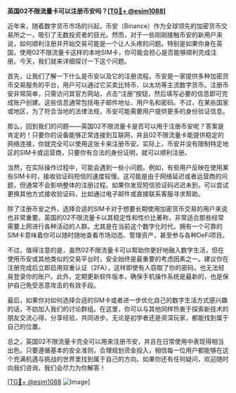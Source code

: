 **英国02不限流量卡可以注册币安吗？[[TG💪+ @esim1088](https://t.me/s/esim1088)]**

近年来，随着数字货币市场的兴起，币安（Binance）作为全球领先的加密货币交易所之一，吸引了无数投资者的目光。然而，对于一些刚刚接触币安的新用户来说，如何顺利注册并开始交易可能是一个让人头疼的问题。特别是如果你身在英国，使用02不限流量卡这样的本地SIM卡，你可能会担心是否能够顺利完成注册。今天，我们就来详细探讨一下这个问题。

首先，让我们了解一下什么是币安以及它的注册流程。币安是一家提供多种加密货币交易服务的平台，用户可以通过它买卖比特币、以太坊等主流数字货币。注册币安非常简单，只需访问其官方网站，点击“注册”按钮，然后填写必要的信息即可完成账户创建。这些信息通常包括电子邮件地址、用户名和密码。不过，在某些国家或地区，为了符合当地的法律法规，币安可能需要用户提供更多的身份验证信息。

那么，回到我们的问题——英国02不限流量卡是否可以用于注册币安呢？答案是肯定的！只要你的设备能够正常连接到互联网，并且02不限流量卡能提供稳定的网络连接，你就完全可以使用这张卡来注册币安。实际上，币安并没有限制特定地区的SIM卡或运营商，只要你有合法的身份证明，就可以顺利注册。

当然，在实际操作过程中，可能会遇到一些小问题。例如，有些用户反映在使用某些SIM卡时，接收验证码短信的速度较慢。这可能是由于网络延迟或者运营商的问题，但通常不会影响整体的注册过程。如果你发现短信验证码迟迟未到，可以尝试更换其他方式接收验证码，比如通过电子邮件或直接联系客服寻求帮助。

除了注册币安之外，选择合适的SIM卡对于想要长期使用加密货币交易的用户来说也非常重要。英国的02不限流量卡以其稳定性和性价比著称，非常适合那些经常需要上网进行各种活动的人群。尤其是在当前这个数字化时代，拥有一个可靠的SIM卡意味着你可以随时随地查看市场动态、管理资产，甚至参与各种DeFi项目。

不过，值得注意的是，虽然02不限流量卡可以帮助你更好地融入数字生活，但在使用币安或其他类似的交易平台时，安全始终是最重要的考虑因素之一。建议你在注册完成后立即启用双重认证（2FA），这样即使有人窃取了你的密码，也无法轻易登录你的账户。此外，定期更新软件版本，确保手机操作系统是最新的，也是保护自己免受恶意攻击的有效手段。

最后，如果你对如何选择合适的SIM卡或者进一步优化自己的数字生活方式感兴趣的话，不妨加入我们的讨论群组。在这里，你可以与其他同样热衷于探索新技术的朋友交流心得，分享经验，共同进步。无论是初学者还是资深玩家，都能找到属于自己的位置。

总之，英国02不限流量卡完全可以用来注册币安，并且在日常使用中表现得相当出色。只要遵循基本的安全准则，合理规划资金投入，相信每一位用户都能够在这个充满机遇与挑战的世界里找到属于自己的方向。如果你还有任何疑问，欢迎随时向我们咨询，我们会尽力为你解答！

[[TG💪+ @esim1088](https://t.me/s/esim1088) ![Image](https://i.postimg.cc/4NQfJmqS/Snipaste-2025-05-13-00-14-12.png)]